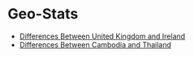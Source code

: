 # Geo-Stats

- [Differences Between United Kingdom and Ireland](countries/gb-ie)
- [Differences Between Cambodia and Thailand](countries/kh-th)
